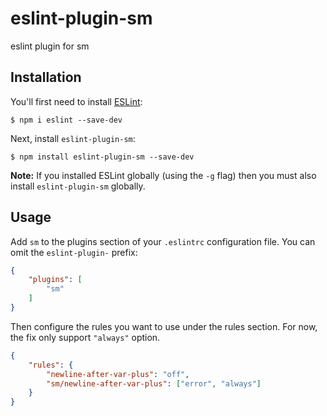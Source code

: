 # eslint-plugin-sm

eslint plugin for sm

## Installation

You'll first need to install [ESLint](http://eslint.org):

```
$ npm i eslint --save-dev
```

Next, install `eslint-plugin-sm`:

```
$ npm install eslint-plugin-sm --save-dev
```

**Note:** If you installed ESLint globally (using the `-g` flag) then you must also install `eslint-plugin-sm` globally.

## Usage

Add `sm` to the plugins section of your `.eslintrc` configuration file. You can omit the `eslint-plugin-` prefix:

```json
{
    "plugins": [
        "sm"
    ]
}
```


Then configure the rules you want to use under the rules section. For now, the fix only support `"always"` option.

```json
{
    "rules": {
        "newline-after-var-plus": "off",
        "sm/newline-after-var-plus": ["error", "always"]
    }
}
```





